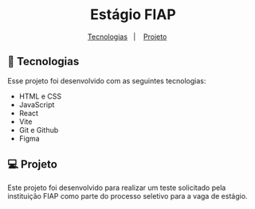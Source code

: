 <h1 align="center"> Estágio FIAP </h1>

<p align="center">
  <a href="#-tecnologias">Tecnologias</a>&nbsp;&nbsp;&nbsp;|&nbsp;&nbsp;&nbsp;
  <a href="#-projeto">Projeto</a>&nbsp;&nbsp;&nbsp;&nbsp;&nbsp;&nbsp;
</p>

## 🚀 Tecnologias

Esse projeto foi desenvolvido com as seguintes tecnologias:

- HTML e CSS
- JavaScript
- React
- Vite
- Git e Github
- Figma

## 💻 Projeto

Este projeto foi desenvolvido para realizar um teste solicitado pela instituição FIAP como parte do processo seletivo para a vaga de estágio.
